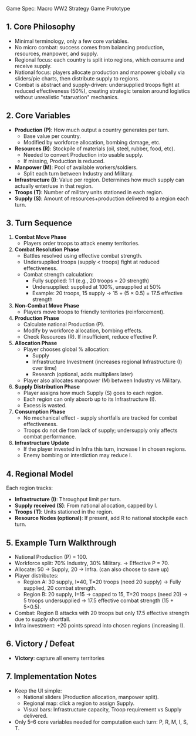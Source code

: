 Game Spec: Macro WW2 Strategy Game Prototype

## 1. Core Philosophy

- Minimal terminology, only a few core variables.
- No micro combat: success comes from balancing production, resources, manpower, and supply.
- Regional focus: each country is split into regions, which consume and receive supply.
- National focus: players allocate production and manpower globally via sliders/pie charts, then distribute supply to regions.
- Combat is abstract and supply-driven: undersupplied troops fight at reduced effectiveness (50%), creating strategic tension around logistics without unrealistic "starvation" mechanics.

## 2. Core Variables

- **Production (P)**: How much output a country generates per turn.
  - Base value per country.
  - Modified by workforce allocation, bombing damage, etc.
- **Resources (R)**: Stockpile of materials (oil, steel, rubber, food, etc).
  - Needed to convert Production into usable supply.
  - If missing, Production is reduced.
- **Manpower (M)**: Pool of available workers/soldiers.
  - Split each turn between Industry and Military.
- **Infrastructure (I)**: Value per region. Determines how much supply can actually enter/use in that region.
- **Troops (T)**: Number of military units stationed in each region.
- **Supply (S)**: Amount of resources+production delivered to a region each turn.

## 3. Turn Sequence

1. **Combat Move Phase**
   - Players order troops to attack enemy territories.
2. **Combat Resolution Phase**
   - Battles resolved using effective combat strength.
   - Undersupplied troops (supply < troops) fight at reduced effectiveness.
   - Combat strength calculation:
     - Fully supplied: 1:1 (e.g., 20 troops = 20 strength)
     - Undersupplied: supplied at 100%, unsupplied at 50%
     - Example: 20 troops, 15 supply → 15 + (5 × 0.5) = 17.5 effective strength
3. **Non-Combat Move Phase**
   - Players move troops to friendly territories (reinforcement).
4. **Production Phase**
   - Calculate national Production (P).
   - Modify by workforce allocation, bombing effects.
   - Check Resources (R). If insufficient, reduce effective P.
5. **Allocation Phase**
   - Player chooses global % allocation:
     - Supply
     - Infrastructure Investment (increases regional Infrastructure (I) over time)
     - Research (optional, adds multipliers later)
   - Player also allocates manpower (M) between Industry vs Military.
6. **Supply Distribution Phase**
   - Player assigns how much Supply (S) goes to each region.
   - Each region can only absorb up to its Infrastructure (I).
   - Excess is wasted.
7. **Consumption Phase**
   - No mechanical effect - supply shortfalls are tracked for combat effectiveness.
   - Troops do not die from lack of supply; undersupply only affects combat performance.
8. **Infrastructure Update**
   - If the player invested in Infra this turn, increase I in chosen regions.
   - Enemy bombing or interdiction may reduce I.

## 4. Regional Model

Each region tracks:

- **Infrastructure (I)**: Throughput limit per turn.
- **Supply received (S)**: From national allocation, capped by I.
- **Troops (T)**: Units stationed in the region.
- **Resource Nodes (optional)**: If present, add R to national stockpile each turn.

## 5. Example Turn Walkthrough

- National Production (P) = 100.
- Workforce split: 70% Industry, 30% Military. → Effective P = 70.
- Allocate: 50 → Supply, 20 → Infra. (can also choose to save up)
- Player distributes:
  - Region A: 30 supply, I=40, T=20 troops (need 20 supply) → Fully supplied, 20 combat strength.
  - Region B: 20 supply, I=15 → capped to 15, T=20 troops (need 20) → 5 troops undersupplied → 17.5 effective combat strength (15 + 5×0.5).
- Combat: Region B attacks with 20 troops but only 17.5 effective strength due to supply shortfall.
- Infra investment: +20 points spread into chosen regions (increasing I).

## 6. Victory / Defeat

- **Victory**: capture all enemy territories

## 7. Implementation Notes

- Keep the UI simple:
  - National sliders (Production allocation, manpower split).
  - Regional map: click a region to assign Supply.
  - Visual bars: Infrastructure capacity, Troop requirement vs Supply delivered.
- Only 5–6 core variables needed for computation each turn: P, R, M, I, S, T.
